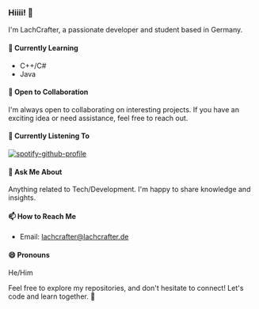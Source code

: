 ### Hiiii! 👋

I'm LachCrafter, a passionate developer and student based in Germany.

#### 🌱 Currently Learning
- C++/C#
- Java

#### 👯 Open to Collaboration
I'm always open to collaborating on interesting projects. If you have an exciting idea or need assistance, feel free to reach out.

#### 🎵 Currently Listening To
[![spotify-github-profile](https://spotify-github-profile.vercel.app/api/view?uid=313nmwumgcxawim23nzjpcv6zjxq&cover_image=true&theme=default&show_offline=false&background_color=121212&interchange=false&bar_color=ff0000)](https://github.com/kittinan/spotify-github-profile)

#### 💬 Ask Me About
Anything related to Tech/Development. I'm happy to share knowledge and insights.

#### 📫 How to Reach Me
- Email: lachcrafter@lachcrafter.de

#### 😄 Pronouns
He/Him

Feel free to explore my repositories, and don't hesitate to connect! Let's code and learn together. 🚀
